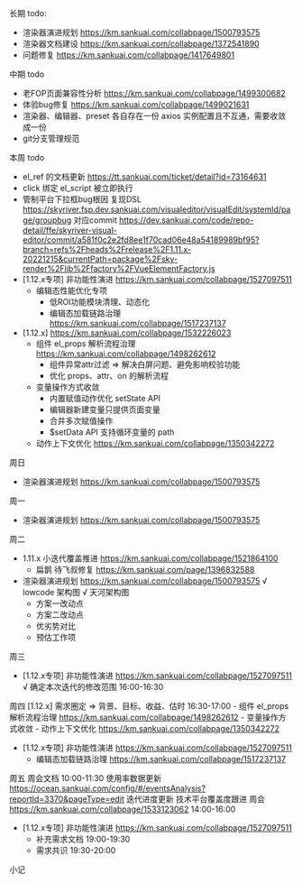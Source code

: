 长期 todo:
  - 渲染器演进规划 https://km.sankuai.com/collabpage/1500793575
  - 渲染器文档建设 https://km.sankuai.com/collabpage/1372541890
  - 问题修复 https://km.sankuai.com/collabpage/1417649801

中期 todo
  - 老FOP页面兼容性分析 https://km.sankuai.com/collabpage/1499300682
  - 体验bug修复 https://km.sankuai.com/collabpage/1499021631
  - 渲染器、编辑器、preset 各自存在一份 axios 实例配置且不互通，需要收敛成一份
  - git分支管理规范
  
本周 todo
  - el_ref 的文档更新 https://tt.sankuai.com/ticket/detail?id=73164631
  - click 绑定 el_script 被立即执行
  - 管制平台下拉框bug根因
    复现DSL https://skyriver.fsp.dev.sankuai.com/visualeditor/visualEdit/systemId/page/groupbug
    对应commit https://dev.sankuai.com/code/repo-detail/ffe/skyriver-visual-editor/commit/a581f0c2e2fd8ee1f70cad06e48a54189989bf95?branch=refs%2Fheads%2Frelease%2F1.11.x-20221215&currentPath=package%2Fsky-render%2Flib%2Ffactory%2FVueElementFactory.js
  - [1.12.x专项] 非功能性演进 https://km.sankuai.com/collabpage/1527097511
    - 编辑态性能优化专项
      - 低ROI功能模块清理、动态化
      - 编辑态加载链路治理 https://km.sankuai.com/collabpage/1517237137
  - [1.12.x] https://km.sankuai.com/collabpage/1532226023
    - 组件 el_props 解析流程治理 https://km.sankuai.com/collabpage/1498262612
      - 组件异常attr过滤 => 解决白屏问题、避免影响校验功能
      - 优化 props、attr、on 的解析流程
    - 变量操作方式收敛
      - 内置赋值动作优化 setState API
      - 编辑器新建变量只提供页面变量
      - 合并多次赋值操作
      - $setData API 支持循环变量的 path
    - 动作上下文优化 https://km.sankuai.com/collabpage/1350342272

周日
  - 渲染器演进规划 https://km.sankuai.com/collabpage/1500793575

周一
  - 渲染器演进规划 https://km.sankuai.com/collabpage/1500793575

周二
  - 1.11.x 小迭代覆盖推进 https://km.sankuai.com/collabpage/1521864100
    - 扁鹊 待飞叔修复 https://km.sankuai.com/page/1396832588
  - 渲染器演进规划 https://km.sankuai.com/collabpage/1500793575
    √ lowcode 架构图
    √ 天河架构图
    - 方案一改动点
    - 方案二改动点
    - 优劣势对比
    - 预估工作项
   
周三
  - [1.12.x专项] 非功能性演进 https://km.sankuai.com/collabpage/1527097511
    √ 确定本次迭代的修改范围 16:00-16:30

周四
   [1.12.x] 需求圈定 => 背景、目标、收益、估时 16:30-17:00
    - 组件 el_props 解析流程治理 https://km.sankuai.com/collabpage/1498262612
    - 变量操作方式收敛
    - 动作上下文优化 https://km.sankuai.com/collabpage/1350342272
  - [1.12.x专项] 非功能性演进 https://km.sankuai.com/collabpage/1527097511
    - 编辑态加载链路治理 https://km.sankuai.com/collabpage/1517237137

周五
  周会文档 10:00-11:30
    使用率数据更新 https://ocean.sankuai.com/config/#/eventsAnalysis?reportId=3370&pageType=edit
    迭代进度更新
    技术平台覆盖度跟进
  周会 https://km.sankuai.com/collabpage/1533123062 14:00-16:00

  - [1.12.x专项] 非功能性演进 https://km.sankuai.com/collabpage/1527097511
    - 补充需求文档 19:00-19:30
    - 需求共识 19:30-20:00
  
小记

